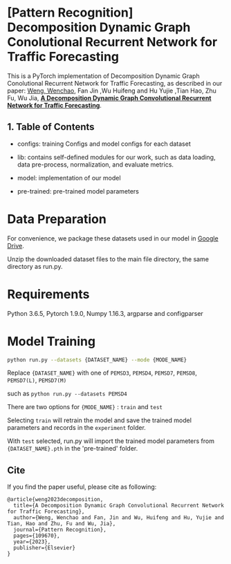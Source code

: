 # [Pattern Recognition] Decomposition Dynamic Graph Conolutional Recurrent Network for Traffic Forecasting  

This is a PyTorch implementation of Decomposition Dynamic Graph Conolutional Recurrent Network for Traffic Forecasting, as described in our paper: [Weng, Wenchao](https://github.com/wengwenchao123/DDGCRN/), Fan Jin ,Wu Huifeng and Hu Yujie ,Tian Hao, Zhu Fu, Wu Jia,  **[A Decomposition Dynamic Graph Convolutional Recurrent Network for Traffic Forecasting]((https://www.sciencedirect.com/science/article/pii/S0031320323003710))**.

## 1. Table of Contents

* configs: training Configs and model configs for each dataset

* lib: contains self-defined modules for our work, such as data loading, data pre-process, normalization, and evaluate metrics.

* model: implementation of our model 

* pre-trained:  pre-trained model parameters


# Data Preparation

For convenience, we package these datasets used in our model in [Google Drive](https://drive.google.com/drive/folders/1OQYVddI5icsHwSVWtRHbqJ-xG7242q1r?usp=share_link).

Unzip the downloaded dataset files to the main file directory, the same directory as run.py.

# Requirements

Python 3.6.5, Pytorch 1.9.0, Numpy 1.16.3, argparse and configparser

# Model Training

```bash
python run.py --datasets {DATASET_NAME} --mode {MODE_NAME}
```
Replace `{DATASET_NAME}` with one of `PEMSD3`, `PEMSD4`, `PEMSD7`, `PEMSD8`, `PEMSD7(L)`, `PEMSD7(M)`

such as `python run.py --datasets PEMSD4`

There are two options for `{MODE_NAME}` : `train` and `test`

Selecting `train` will retrain the model and save the trained model parameters and records in the `experiment` folder.

With `test` selected, run.py will import the trained model parameters from `{DATASET_NAME}.pth` in the 'pre-trained' folder.

## Cite

If you find the paper useful, please cite as following:

```
@article{weng2023decomposition,
  title={A Decomposition Dynamic Graph Convolutional Recurrent Network for Traffic Forecasting},
  author={Weng, Wenchao and Fan, Jin and Wu, Huifeng and Hu, Yujie and Tian, Hao and Zhu, Fu and Wu, Jia},
  journal={Pattern Recognition},
  pages={109670},
  year={2023},
  publisher={Elsevier}
}
```
